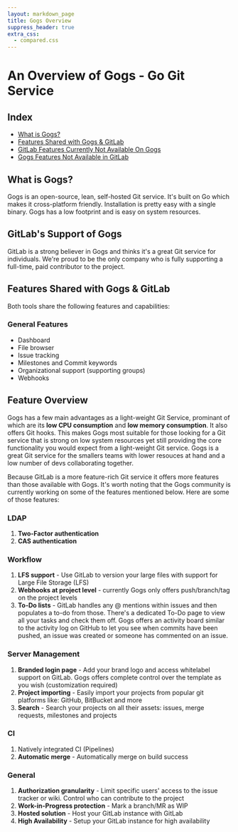 ```yaml
---
layout: markdown_page
title: Gogs Overview
suppress_header: true
extra_css:
  - compared.css
---
```


# An Overview of Gogs - Go Git Service

## Index

- [What is Gogs?](#what-is-gogs?)
- [Features Shared with Gogs & GitLab](#features-shared-with-gogs-&-gitLab)
- [GitLab Features Currently Not Available On Gogs](#gitlab-features-currently-not-available-on-gogs)
- [Gogs Features Not Available in GitLab](#gogs-features-not-vailable-in-gitLab)

## What is Gogs?

Gogs is an open-source, lean, self-hosted Git service. It's built on Go which makes it cross-platform friendly. Installation is pretty easy with a single binary. Gogs has a low footprint and is easy on system resources.

## GitLab's Support of Gogs

GitLab is a strong believer in Gogs and thinks it's a great Git service for individuals. We're proud to be the only company who is fully supporting a full-time, paid contributor to the project.

## Features Shared with Gogs & GitLab

Both tools share the following features and capabilities:  

### General Features
- Dashboard
- File browser
- Issue tracking
- Milestones and Commit keywords
- Organizational support (supporting groups)
- Webhooks

## Feature Overview
Gogs has a few main advantages as a light-weight Git Service, prominant of which are its **low CPU consumption** and **low memory consumption**. 
It also offers Git hooks. This makes Gogs most suitable for those looking for a Git service that is strong on low system resources yet still 
providing the core functionality you would expect from a light-weight Git service. Gogs is a great Git service for the smallers teams with lower 
resouces at hand and a low number of devs collaborating together.

Because GitLab is a more feature-rich Git service it offers more features than those available with Gogs. It's worth noting that the Gogs community
is currently working on some of the features mentioned below. Here are some of those features:

### LDAP
1. **Two-Factor authentication**
2. **CAS authentication**

### Workflow
1. **LFS support** - Use GitLab to version your large files with support for Large File Storage (LFS)
2. **Webhooks at project level** - currently Gogs only offers push/branch/tag on the
project levels
3. **To-Do lists** - GitLab handles any @ mentions within issues and then populates
a to-do from those. There's a dedicated To-Do page to view all your tasks and check
them off. Gogs offers an activity board similar to the activity log on GitHub
to let you see when commits have been pushed, an issue was created or someone has
commented on an issue.

### Server Management
1. **Branded login page** - Add your brand logo and access whitelabel support on GitLab. Gogs offers complete control over the template as you wish (customization required)
2. **Project importing** - Easily import your projects from popular git platforms like:  GitHub, BitBucket and more
3. **Search** - Search your projects on all their assets: issues, merge requests, milestones and projects

### CI
1. Natively integrated CI (Pipelines)
2. **Automatic merge** - Automatically merge on build success


### General
1. **Authorization granularity** - Limit specific users' access to the issue tracker or wiki. Control who can contribute to the project
2. **Work-in-Progress protection** - Mark a branch/MR as WIP
3. **Hosted solution** - Host your GitLab instance with GitLab
4. **High Availability** - Setup your GitLab instance for high availability

